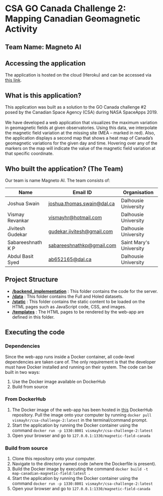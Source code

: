 # CSA GO Canada Challenge 2: Mapping Canadian Geomagnetic Activity

## Team Name: Magneto AI

## Accessing the application
The application is hosted on the cloud (Heroku) and can be accessed via [this link](http://team-magnetoai-csa-challenge.herokuapp.com/magnetic-field-canada).

## What is this application?
This application was built as a solution to the GO Canada challenge #2 posed by the Canadian Space Agency (CSA) during NASA SpaceApps 2019.<br><br>
We have developed a web application that visualizes the maximum variation in geomagnetic fields at given observatories. Using this data, we interpolate the magnetic field variation at the missing site (MEA – marked in red). Also, the application displays a second map that shows a heat map of Canada’s geomagnetic variations for the given day and time. Hovering over any of the markers on the map will indicate the value of the magnetic field variation at that specific coordinate.

## Who built the application? (The Team)
Our team is name Magneto AI. The team consists of:

|			Name        |   Email ID   					| Organisation				|
| ----------------------|-------------------------------|---------------------------|
| Joshua Swain		    | joshua.thomas.swain@dal.ca 	|Dalhousie University	 	|
| Vismay Revankar      	| vismayhr@hotmail.com 		    |Dalhousie University		|
| Jivitesh Gudekar 		| gudekar.jivitesh@gmail.com    |Dalhousie University 		|
| Sabareeshnath K P 	| sabareeshnathkp@gmail.com     |Saint Mary's University 	|
| Abdul Basit Syed		| ab652165@dal.ca     			|Dalhousie University 		|

## Project Structure
* **[/backend_implementation](https://github.com/Joshua-Swain/mapping-canadian-geomagnetic-activity/tree/dev/code/mainapp/backend_implementation)** : This folder contains the code for the server.
* **[/data](https://github.com/Joshua-Swain/mapping-canadian-geomagnetic-activity/tree/dev/code/mainapp/data)** : This folder contains the Full and Holed datasets.
* **[/static](https://github.com/Joshua-Swain/mapping-canadian-geomagnetic-activity/tree/dev/code/mainapp/static)** : This folder contains the static content to be loaded on the HTML pages such as JavaScript code, CSS, and images.
* **[/templates](https://github.com/Joshua-Swain/mapping-canadian-geomagnetic-activity/tree/dev/code/mainapp/templates)** : The HTML pages to be rendered by the web-app are defined in this folder.

## Executing the code
### Dependencies
Since the web-app runs inside a Docker container, all code-level dependencies are taken care of. The only requirement is that the developer must have Docker installed and running on their system. The code can be built in two ways:
1. Use the Docker image available on DockerHub
2. Build from source

### From DockerHub
1. The Docker image of the web-app has been hosted in [this](https://cloud.docker.com/repository/docker/vismayhr/csa-challenge-2) DockerHub repository. Pull the image onto your computer by running `docker pull vismayhr/csa-challenge-2:latest` in the terminal/command prompt.
2. Start the application by running the Docker container using the command `docker run -p 1330:8001 vismayhr/csa-challenge-2:latest`
3. Open your browser and go to `127.0.0.1:1330/magnetic-field-canada`

### Build from source
1. Clone this repository onto your computer.
2. Navigate to the directory named code (where the Dockerfile is present).
3. Build the Docker image by executing the command `docker build -t map-canadian-magnetic-field:latest .`
4. Start the application by running the Docker container using the command `docker run -p 1330:8001 vismayhr/csa-challenge-2:latest`
5. Open your browser and go to `127.0.0.1:1330/magnetic-field-canada`
